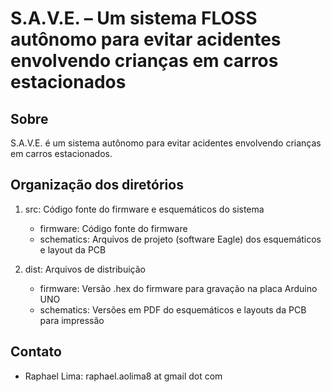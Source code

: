 # S.A.V.E. – Um sistema FLOSS autônomo para evitar acidentes envolvendo crianças em carros estacionados

## Sobre
S.A.V.E. é um sistema autônomo para evitar acidentes envolvendo crianças em carros estacionados.

## Organização dos diretórios
1. src: Código fonte do firmware e esquemáticos do sistema
	* firmware:   Código fonte do firmware
	* schematics: Arquivos de projeto (software Eagle) dos esquemáticos e layout da PCB

2. dist: Arquivos de distribuição
	* firmware: Versão .hex do firmware para gravação na placa Arduino UNO
	* schematics: Versões em PDF do esquemáticos e layouts da PCB para impressão

## Contato
* Raphael Lima: raphael.aolima8 at gmail dot com 

